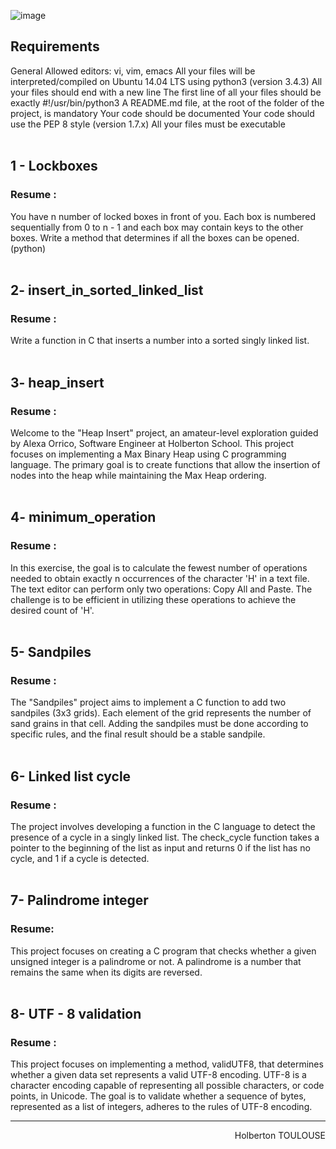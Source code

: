 ![image](https://github.com/TessierV/holbertonschool-interview/assets/113889290/2c44e2e9-b5b2-43cf-b30b-ee1393fcac4b)


## Requirements

General
Allowed editors: vi, vim, emacs
All your files will be interpreted/compiled on Ubuntu 14.04 LTS using python3 (version 3.4.3)
All your files should end with a new line
The first line of all your files should be exactly #!/usr/bin/python3
A README.md file, at the root of the folder of the project, is mandatory
Your code should be documented
Your code should use the PEP 8 style (version 1.7.x)
All your files must be executable
<br><br>

## 1 - Lockboxes

### Resume :
You have n number of locked boxes in front of you. Each box is numbered sequentially from 0 to n - 1 and each box may contain keys to the other boxes.
Write a method that determines if all the boxes can be opened. (python)
<br><br>

## 2- insert_in_sorted_linked_list

### Resume :
Write a function in C that inserts a number into a sorted singly linked list.
<br><br>

## 3- heap_insert

### Resume :
Welcome to the "Heap Insert" project, an amateur-level exploration guided by Alexa Orrico, Software Engineer at Holberton School. This project focuses on implementing a Max Binary Heap using C programming language. The primary goal is to create functions that allow the insertion of nodes into the heap while maintaining the Max Heap ordering.
<br><br>

## 4- minimum_operation

### Resume :
In this exercise, the goal is to calculate the fewest number of operations needed to obtain exactly n occurrences of the character 'H' in a text file. The text editor can perform only two operations: Copy All and Paste. The challenge is to be efficient in utilizing these operations to achieve the desired count of 'H'.
<br><br>

## 5- Sandpiles

### Resume :
The "Sandpiles" project aims to implement a C function to add two sandpiles (3x3 grids). Each element of the grid represents the number of sand grains in that cell. Adding the sandpiles must be done according to specific rules, and the final result should be a stable sandpile.
<br><br>

## 6- Linked list cycle

### Resume :
The project involves developing a function in the C language to detect the presence of a cycle in a singly linked list. The check_cycle function takes a pointer to the beginning of the list as input and returns 0 if the list has no cycle, and 1 if a cycle is detected.
<br><br>

## 7- Palindrome integer

### Resume:
This project focuses on creating a C program that checks whether a given unsigned integer is a palindrome or not. A palindrome is a number that remains the same when its digits are reversed.
<br><br>

## 8- UTF - 8 validation

### Resume :
This project focuses on implementing a method, validUTF8, that determines whether a given data set represents a valid UTF-8 encoding. UTF-8 is a character encoding capable of representing all possible characters, or code points, in Unicode. The goal is to validate whether a sequence of bytes, represented as a list of integers, adheres to the rules of UTF-8 encoding.
<br/><hr>

<p align="right">Holberton TOULOUSE</p>

